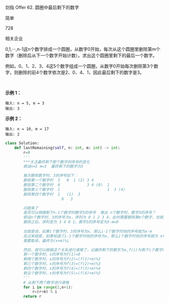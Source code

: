 剑指 Offer 62. 圆圈中最后剩下的数字

简单

728

相关企业

0,1,···,n-1这n个数字排成一个圆圈，从数字0开始，每次从这个圆圈里删除第m个数字（删除后从下一个数字开始计数）。求出这个圆圈里剩下的最后一个数字。

例如，0、1、2、3、4这5个数字组成一个圆圈，从数字0开始每次删除第3个数字，则删除的前4个数字依次是2、0、4、1，因此最后剩下的数字是3。

 

**示例 1：**

```
输入: n = 5, m = 3
输出: 3
```

**示例 2：**

```
输入: n = 10, m = 17
输出: 2
```

```py
class Solution:
    def lastRemaining(self, n: int, m: int) -> int:
        r=0
        '''
        ***关注最终剩下那个数字的序号的变化
        假设n=5 m=3  最终剩下的数字为3

        每次删除数字时，3的序号如下： 
        删除第一个数字时  3   0  1 (2) 3 4      
        删除第二个数字时  0            3 4 (0)  1   
        删除第三个数字时  1                     1  3 (4)
        删除第四个数字时  1   (1)  3
                         0   3

        问题来了
        是否可以根据剩下n-1个数字时数字3的序号  推出 n个数字时，数字3的序号？
        假设n个数字时，3的序号为x，序列为 0 1 2 3 4，此时需要删除第m个数字，也就是2
        删除之后，序列变为 3 4 0 1，数字3的序号变为3-m=0
        
        也就是说，如果i个数字时，3的序号为x，那么i-1个数字时他的序号就为x-m
        反过来就是，如果知道了i-1个数字时他的序号为x，那么i个数字时他的序号就为 x+m,为了防止序号溢出，
        需要取余，最终为(x+m)%i

        然后，就可以根据这个关系进行递推了，记最终剩下的数字为x,f(i)为剩下i个数字时，x的序号
        剩一个数字时，x的序号为f(1)=0
        剩两个数字时，x的序号为f(2)=(f(1)+m)%2
        剩三个数字时，x的序号为f(3)=(f(2)+m)%3
        剩四个数字时，x的序号为f(4)=(f(3)+m)%4
        剩五个数字时，x的序号为f(5)=(f(4)+m)%5
        ''' 
        # 从剩下两个数字进行递推
        for i in range(2,n+1):
            r=(r+m) % i
        return r